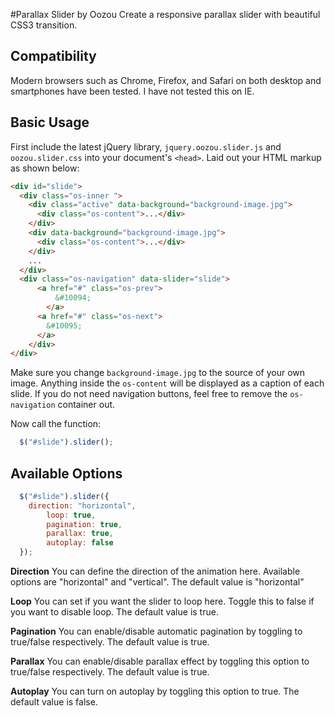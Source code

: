 #Parallax Slider by Oozou
Create a responsive parallax slider with beautiful CSS3 transition.

## Compatibility
Modern browsers such as Chrome, Firefox, and Safari on both desktop and smartphones have been tested. I have not tested this on IE.

## Basic Usage
First include the latest jQuery library, `jquery.oozou.slider.js` and `oozou.slider.css` into your document's `<head>`. Laid out your HTML markup as shown below:


````html
<div id="slide">
  <div class="os-inner ">
    <div class="active" data-background="background-image.jpg">
      <div class="os-content">...</div>
    </div>
    <div data-background="background-image.jpg">
      <div class="os-content">...</div>
    </div>
    ...
  </div>
  <div class="os-navigation" data-slider="slide">
	  <a href="#" class="os-prev">
		  &#10094;
		</a>
	  <a href="#" class="os-next">
	    &#10095;
	  </a>
	</div>
</div>
````

Make sure you change `background-image.jpg` to the source of your own image. Anything inside the `os-content` will be displayed as a caption of each slide. If you do not need navigation buttons, feel free to remove the `os-navigation` container out.

Now call the function:

````javascript
  $("#slide").slider();
````

## Available Options

````javascript
  $("#slide").slider({
    direction: "horizontal",
		loop: true,
		pagination: true,
		parallax: true,
		autoplay: false
  });
````

**Direction**
You can define the direction of the animation here. Available options are "horizontal" and "vertical". The default value is "horizontal"

**Loop**
You can set if you want the slider to loop here. Toggle this to false if you want to disable loop. The default value is true.

**Pagination**
You can enable/disable automatic pagination by toggling to true/false respectively. The default value is true.

**Parallax**
You can enable/disable parallax effect by toggling this option to true/false respectively. The default value is true.

**Autoplay**
You can turn on autoplay by toggling this option to true. The default value is false.
